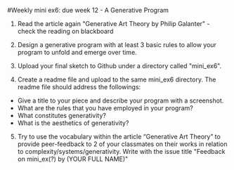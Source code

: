
#Weekly mini ex6: due week 12 - A Generative Program

1) Read the article again "Generative Art Theory by Philip Galanter" - check the reading on blackboard

2) Design a generative program with at least 3 basic rules to allow your program to unfold and emerge over time.

3) Upload your final sketch to Github under a directory called "mini_ex6".

4) Create a readme file and upload to the same mini_ex6 directory. The readme file should address the followings:
- Give a title to your piece and describe your program with a screenshot.
- What are the rules that you have employed in your program?
- What constitutes generativity?
- What is the aesthetics of generativity? 

5) Try to use the vocabulary within the article “Generative Art Theory” to provide peer-feedback to 2 of your classmates on their works in relation to complexity/systems/generativity. 
Write with the issue title "Feedback on mini_ex(?) by (YOUR FULL NAME)"
